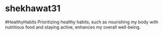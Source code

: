 # shekhawat31
#HealthyHabits Prioritizing healthy habits, such as nourishing my body with nutritious food and staying active, enhances my overall well-being.
